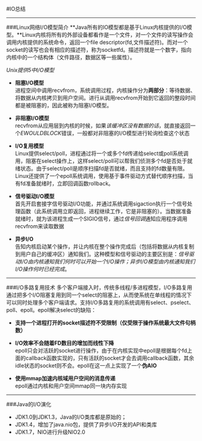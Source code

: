 #IO总结  
***
###Linux网络I/O模型简介
**Java所有的IO模型都是基于Linux内核提供的I/O模型。**Linux内核将所有的外部设备都看作是一个文件，对一个文件的读写操作会调用内核提供的系统命令，返回一个file descriptor(fd,文件描述符)。而对一个socket的读写也会有相应的描述符，称为socketfd。描述符就是一个数字，指向内核中的一个结构体（文件路径，数据区等一些属性）。  
  
*Unix提供5中I/O模型*  

* **阻塞I/O模型**  
进程空间中调用recvfrom，系统调用过程，内核操作分为**两部分**：等待数据、将数据从内核拷贝到用户空间。进行从调用recvfrom开始到它返回的整段时间都是被阻塞的，因此被称为阻塞I/O模型。  
  
* **非阻塞I/O模型**  
recvfrom从应用层到内核的时候，如果*该缓冲区没有数据的话*，就直接返回一个*EWOULDBLOCK*错误，一般都对非阻塞的I/O模型进行轮询检查这个状态

* **I/O复用模型**  
Linux提供select/poll，进程通过将一个或多个fd传递给select或poll系统调用，阻塞在select操作上，这样select/poll可以帮我们侦测多个fd是否处于就绪状态。由于select/poll是顺序扫描fd是否就绪，而且支持的fd数量有限。Linux还提供了一个epoll系统调用，使用基于事件驱动方式替代顺序扫描，当有fd准备就绪时，立即回调函数rollback。

* **信号驱动I/O模型**  
首先开启套接字信号驱动I/O功能，并通过系统调用sigaction执行一个信号处理函数（此系统调用立即返回，进程继续工作，它是非阻塞的）。当数据准备就绪时，就为该进程生成一个SIGIO信号，通过*信号回调*通知应用程序调用recvfrom来读取数据

* **异步I/O**  
告知内核启动某个操作，并让内核在整个操作完成后（包括将数据从内核复制到用户自己的缓冲区）通知我们。这种模型和信号驱动的主要区别是：*信号驱动I/O由内核通知我们何时可以开始一个I/O操作；异步I/O模型由内核通知我们I/O操作何时已经完成*。  

----------

###I/O多路复用技术 
多个客户端接入时，传统多线程/多进程模型，I/O多路复用通过把多个I/O阻塞复用到同一个select的阻塞上，从而使系统在单线程的情况下可以同时处理多个客户端请求。支持I/O多路复用的系统调用有select、pselect、poll、epoll。epoll解决select的缺陷：  
  
* **支持一个进程打开的socket描述符不受限制（仅受限于操作系统最大文件句柄数）**  
  
* **I/O效率不会随着FD数目的增加而线性下降**  
epoll只会对活跃的socket进行操作，由于在内核实现中epoll是根据每个fd上面的callback函数实现的，只有活跃的socket才会去调用callback函数，其余idle状态的socket则不会。epoll在这一点上实现了一个**伪AIO**
 
* **使用mmap加速内核域用户空间的消息传递**  
epoll通过内核和用户空间mmap同一块内存实现

----------

###Java的I/O演化
* JDK1.0到JDK1.3，Java的I/O类库都是原始的；  
* JDK1.4，增加了java.nio包，提供了异步I/O开发的API和类库 
* JDK1.7，NIO进行升级NIO2.0